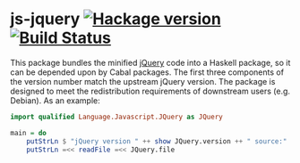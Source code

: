 # js-jquery [![Hackage version](https://img.shields.io/hackage/v/js-jquery.svg?style=flat)](http://hackage.haskell.org/package/js-jquery) [![Build Status](http://img.shields.io/travis/ndmitchell/js-jquery.svg?style=flat)](https://travis-ci.org/ndmitchell/js-jquery)

This package bundles the minified [jQuery](http://jquery.com/) code into a Haskell package,
so it can be depended upon by Cabal packages. The first three components of
the version number match the upstream jQuery version. The package is designed
to meet the redistribution requirements of downstream users (e.g. Debian).
As an example:

```haskell
import qualified Language.Javascript.JQuery as JQuery

main = do
    putStrLn $ "jQuery version " ++ show JQuery.version ++ " source:"
    putStrLn =<< readFile =<< JQuery.file
```
